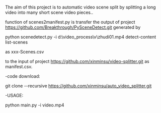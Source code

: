 The aim of this project is to automatic video scene split by splitting a long video into many short scene video pieces..

function of scenes2manifest.py is transfer the output of project https://github.com/Breakthrough/PySceneDetect.git generated by

python scenedetect.py -i d:\video_process\v\zhudi01.mp4 detect-content list-scenes

as xxx-Scenes.csv

to the input of project https://github.com/xinminsu/video-splitter.git as manifest.csv.

-code download:

git clone --recursive https://github.com/xinminsu/auto_video_splitter.git

-USAGE:

python main.py -i video.mp4
